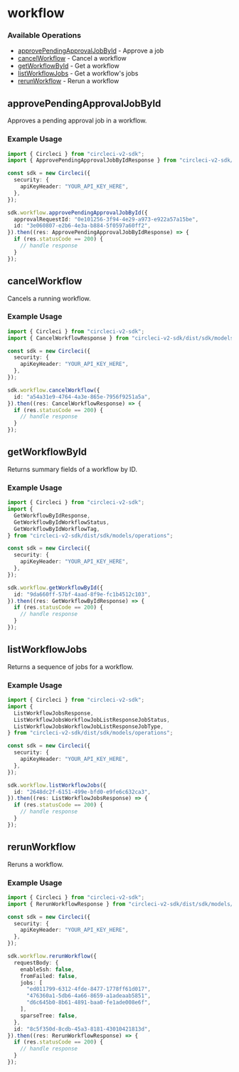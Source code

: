 # workflow

### Available Operations

* [approvePendingApprovalJobById](#approvependingapprovaljobbyid) - Approve a job
* [cancelWorkflow](#cancelworkflow) - Cancel a workflow
* [getWorkflowById](#getworkflowbyid) - Get a workflow
* [listWorkflowJobs](#listworkflowjobs) - Get a workflow's jobs
* [rerunWorkflow](#rerunworkflow) - Rerun a workflow

## approvePendingApprovalJobById

Approves a pending approval job in a workflow.

### Example Usage

```typescript
import { Circleci } from "circleci-v2-sdk";
import { ApprovePendingApprovalJobByIdResponse } from "circleci-v2-sdk/dist/sdk/models/operations";

const sdk = new Circleci({
  security: {
    apiKeyHeader: "YOUR_API_KEY_HERE",
  },
});

sdk.workflow.approvePendingApprovalJobById({
  approvalRequestId: "0e101256-3f94-4e29-a973-e922a57a15be",
  id: "3e060807-e2b6-4e3a-b884-5f0597a60ff2",
}).then((res: ApprovePendingApprovalJobByIdResponse) => {
  if (res.statusCode == 200) {
    // handle response
  }
});
```

## cancelWorkflow

Cancels a running workflow.

### Example Usage

```typescript
import { Circleci } from "circleci-v2-sdk";
import { CancelWorkflowResponse } from "circleci-v2-sdk/dist/sdk/models/operations";

const sdk = new Circleci({
  security: {
    apiKeyHeader: "YOUR_API_KEY_HERE",
  },
});

sdk.workflow.cancelWorkflow({
  id: "a54a31e9-4764-4a3e-865e-7956f9251a5a",
}).then((res: CancelWorkflowResponse) => {
  if (res.statusCode == 200) {
    // handle response
  }
});
```

## getWorkflowById

Returns summary fields of a workflow by ID.

### Example Usage

```typescript
import { Circleci } from "circleci-v2-sdk";
import {
  GetWorkflowByIdResponse,
  GetWorkflowByIdWorkflowStatus,
  GetWorkflowByIdWorkflowTag,
} from "circleci-v2-sdk/dist/sdk/models/operations";

const sdk = new Circleci({
  security: {
    apiKeyHeader: "YOUR_API_KEY_HERE",
  },
});

sdk.workflow.getWorkflowById({
  id: "9da660ff-57bf-4aad-8f9e-fc1b4512c103",
}).then((res: GetWorkflowByIdResponse) => {
  if (res.statusCode == 200) {
    // handle response
  }
});
```

## listWorkflowJobs

Returns a sequence of jobs for a workflow.

### Example Usage

```typescript
import { Circleci } from "circleci-v2-sdk";
import {
  ListWorkflowJobsResponse,
  ListWorkflowJobsWorkflowJobListResponseJobStatus,
  ListWorkflowJobsWorkflowJobListResponseJobType,
} from "circleci-v2-sdk/dist/sdk/models/operations";

const sdk = new Circleci({
  security: {
    apiKeyHeader: "YOUR_API_KEY_HERE",
  },
});

sdk.workflow.listWorkflowJobs({
  id: "2648dc2f-6151-499e-bfd0-e9fe6c632ca3",
}).then((res: ListWorkflowJobsResponse) => {
  if (res.statusCode == 200) {
    // handle response
  }
});
```

## rerunWorkflow

Reruns a workflow.

### Example Usage

```typescript
import { Circleci } from "circleci-v2-sdk";
import { RerunWorkflowResponse } from "circleci-v2-sdk/dist/sdk/models/operations";

const sdk = new Circleci({
  security: {
    apiKeyHeader: "YOUR_API_KEY_HERE",
  },
});

sdk.workflow.rerunWorkflow({
  requestBody: {
    enableSsh: false,
    fromFailed: false,
    jobs: [
      "ed011799-6312-4fde-8477-1778ff61d017",
      "476360a1-5db6-4a66-8659-a1adeaab5851",
      "d6c645b0-8b61-4891-baa0-fe1ade008e6f",
    ],
    sparseTree: false,
  },
  id: "8c5f350d-8cdb-45a3-8181-43010421813d",
}).then((res: RerunWorkflowResponse) => {
  if (res.statusCode == 200) {
    // handle response
  }
});
```
